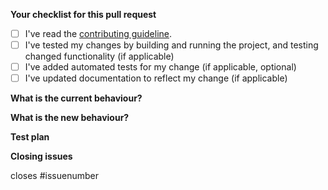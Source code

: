 <!-- Thank you for contributing! -->
<!-- Please fill this template before submitting your PR (fill the boxes using "x") -->

**Your checklist for this pull request**
- [ ] I've read the [contributing guideline](CONTRIBUTING.md).
- [ ] I've tested my changes by building and running the project, and testing changed functionality (if applicable)
- [ ] I've added automated tests for my change (if applicable, optional)
- [ ] I've updated documentation to reflect my change (if applicable)

**What is the current behaviour?**
<!-- Explain how the code works currently -->

**What is the new behaviour?**
<!-- Explain how the code works after your changes -->

**Test plan**
<!-- Explain how to test your changes -->

<!-- After submitting, your code will be tested by the CI pipeline. Please
ensure that all tests pass. If they don't at first, please update your code -->

**Closing issues**

<!-- Add in issue numbers related to this PR, if applicable -->

closes #issuenumber
